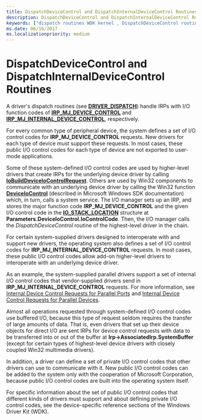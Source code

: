```yaml
---
title: DispatchDeviceControl and DispatchInternalDeviceControl Routines
description: DispatchDeviceControl and DispatchInternalDeviceControl Routines
keywords: ["dispatch routines WDK kernel , DispatchDeviceControl routine", "dispatch routines WDK kernel , DispatchInternalDeviceControl routine", "DispatchDeviceControl routine", "DispatchInternalDeviceControl routine", "IRP_MJ_DEVICE_CONTROL I/O function code", "IRP_MJ_INTERNAL_DEVICE_CONTROL I/O function code", "internal device control dispatch routines WDK kernel", "device control dispatch routines WDK kernel"]
ms.date: 06/16/2017
ms.localizationpriority: medium
---
```


# DispatchDeviceControl and DispatchInternalDeviceControl Routines


A driver's dispatch routines (see [**DRIVER_DISPATCH**](/windows-hardware/drivers/ddi/wdm/nc-wdm-driver_dispatch)) handle IRPs with I/O function codes of [**IRP\_MJ\_DEVICE\_CONTROL**](./irp-mj-device-control.md) and [**IRP\_MJ\_INTERNAL\_DEVICE\_CONTROL**](./irp-mj-internal-device-control.md), respectively.

For every common type of peripheral device, the system defines a set of I/O control codes for **IRP\_MJ\_DEVICE\_CONTROL** requests. New drivers for each type of device must support these requests. In most cases, these public I/O control codes for each type of device are not exported to user-mode applications. 


Some of these system-defined I/O control codes are used by higher-level drivers that create IRPs for the underlying device driver by calling [**IoBuildDeviceIoControlRequest**](/windows-hardware/drivers/ddi/wdm/nf-wdm-iobuilddeviceiocontrolrequest). Others are used by Win32 components to communicate with an underlying device driver by calling the Win32 function [**DeviceIoControl**](/windows/win32/api/ioapiset/nf-ioapiset-deviceiocontrol) (described in Microsoft Windows SDK documentation) which, in turn, calls a system service. The I/O manager sets up an IRP, and stores the major function code **IRP\_MJ\_DEVICE\_CONTROL** and the given I/O control code in the [**IO\_STACK\_LOCATION**](/windows-hardware/drivers/ddi/wdm/ns-wdm-_io_stack_location) structure at **Parameters.DeviceIoControl.IoControlCode**. Then, the I/O manager calls the *DispatchDeviceControl* routine of the highest-level driver in the chain.

For certain system-supplied drivers designed to interoperate with and support new drivers, the operating system also defines a set of I/O control codes for **IRP\_MJ\_INTERNAL\_DEVICE\_CONTROL** requests. In most cases, these public I/O control codes allow add-on higher-level drivers to interoperate with an underlying device driver.

As an example, the system-supplied parallel drivers support a set of internal I/O control codes that vendor-supplied drivers send in **IRP\_MJ\_INTERNAL\_DEVICE\_CONTROL** requests. For more information, see [Internal Device Control Requests for Parallel Ports](/windows-hardware/drivers/ddi/parallel) and [Internal Device Control Requests for Parallel Devices](/windows-hardware/drivers/ddi/index).

Almost all operations requested through system-defined I/O control codes use buffered I/O, because this type of request seldom requires the transfer of large amounts of data. That is, even drivers that set up their device objects for direct I/O are sent IRPs for device control requests with data to be transferred into or out of the buffer at **Irp-&gt;AssociatedIrp.SystemBuffer** (except for certain types of highest-level device drivers with closely coupled Win32 multimedia drivers).

In addition, a driver can define a set of private I/O control codes that other drivers can use to communicate with it. New public I/O control codes can be added to the system only with the cooperation of Microsoft Corporation, because public I/O control codes are built into the operating system itself.

For specific information about the set of public I/O control codes that different kinds of drivers must support and about defining private I/O control codes, see the device-specific reference sections of the Windows Driver Kit (WDK).

 

